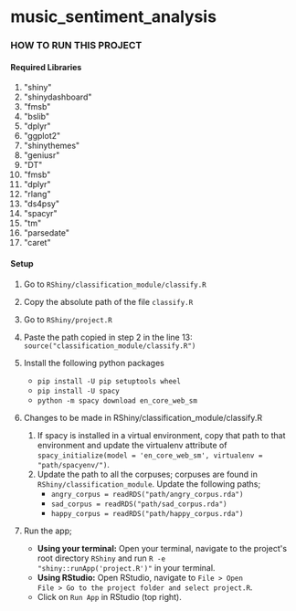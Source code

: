 # music_sentiment_analysis

### HOW TO RUN THIS PROJECT

#### Required Libraries
1. "shiny"
2. "shinydashboard"
3. "fmsb"
4. "bslib"
5. "dplyr"
6. "ggplot2"
7. "shinythemes"
8. "geniusr"
9. "DT"
10. "fmsb"
11. "dplyr"
12. "rlang"
13. "ds4psy"
14. "spacyr"
15. "tm"
16. "parsedate"
17. "caret"

#### Setup
1. Go to <code>RShiny/classification_module/classify.R</code>
2. Copy the absolute path of the file <code>classify.R</code>
3. Go to <code>RShiny/project.R</code>
4. Paste the path copied in step 2 in the line 13: <code>source("classification_module/classify.R")</code>
5. Install the following python packages
   - <code>pip install -U pip setuptools wheel</code>
   - <code>pip install -U spacy</code>
   - <code>python -m spacy download en_core_web_sm</code>

6. Changes to be made in RShiny/classification_module/classify.R
   1. If spacy is installed in a virtual environment, copy that path to that environment and update the virtualenv attribute of <code>spacy_initialize(model = 'en_core_web_sm', virtualenv  = "path/spacyenv/")</code>.
   2. Update the path to all the corpuses; corpuses are found in <code>RShiny/classification_module</code>. Update the following paths;
        - <code>angry_corpus = readRDS("path/angry_corpus.rda")</code>
        - <code>sad_corpus = readRDS("path/sad_corpus.rda")</code>
        - <code>happy_corpus = readRDS("path/happy_corpus.rda")</code>

7. Run the app;
   - <b>Using your terminal:</b> Open your terminal, navigate to the project's root directory <code>RShiny</code> and run <code>R -e "shiny::runApp('project.R')"</code> in your terminal.
   - <b>Using RStudio:</b> Open RStudio, navigate to <code>File > Open File > Go to the project folder and select project.R</code>.
   - Click on <code>Run App</code> in RStudio (top right).

